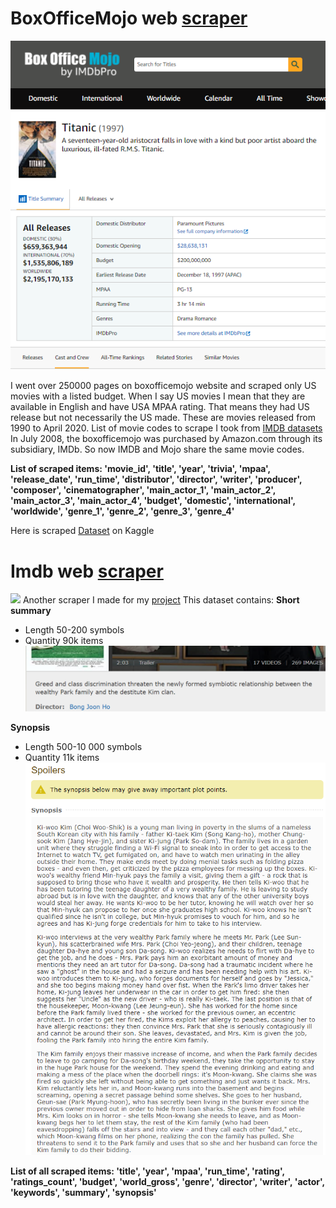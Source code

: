 # BoxOfficeMojo web [scraper](/Scrape_BOM.ipynb)
![](2020-11-18.png)

I went over 250000 pages on boxofficemojo website and scraped only US movies with a listed budget. When I say US movies I mean that they are available in English and have USA MPAA rating. That means they had US release but not necessarily the US made. These are movies released from 1990 to April 2020.
List of movie codes to scrape I took from [IMDB datasets](https://datasets.imdbws.com/)
In July 2008, the boxofficemojo was purchased by Amazon.com through its subsidiary, IMDb. So now IMDB and Mojo share the same movie codes.

**List of scraped items: 'movie_id', 'title', 'year', 'trivia', 'mpaa', 'release_date', 'run_time', 'distributor', 'director', 
                       'writer', 'producer', 'composer', 'cinematographer', 'main_actor_1', 'main_actor_2', 'main_actor_3', 
                       'main_actor_4', 'budget', 'domestic', 'international', 'worldwide', 'genre_1', 
                       'genre_2', 'genre_3', 'genre_4'**

Here is scraped [Dataset](https://www.kaggle.com/igorkirko/imdb-summary-trivia) on Kaggle

# Imdb web [scraper](/Scraper_imdb.ipynb)
![](imdb_screen.png)
Another scraper I made for my [project](https://github.com/Maja-Thurup/Classify-movie-genres-from-text-data-using-neural-networks)
This dataset contains:
**Short summary** 
- Length       50-200 symbols
- Quantity     90k items
![](summary.png)

**Synopsis** 
- Length        500-10 000 symbols
- Quantity      11k items
![](synopsis.png)

**List of all scraped items: 'title', 'year', 'mpaa', 'run_time', 'rating', 'ratings_count', 'budget', 'world_gross', 'genre', 'director', 
                       'writer', 'actor', 'keywords', 'summary', 'synopsis'**
                       
                       
        
